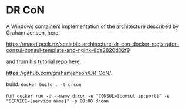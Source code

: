 # DR CoN

A Windows containers implementation of the architecture described by Graham Jenson, here:

https://maori.geek.nz/scalable-architecture-dr-con-docker-registrator-consul-consul-template-and-nginx-8da2820d02f9

and from his tutorial repo here:

https://github.com/grahamjenson/DR-CoN/.

build:
```docker build . -t drcon```

run:
```docker run -d --name drcon -e "CONSUL=[consul ip:port]" -e "SERVICE=[service name]" -p 80:80 drcon```
